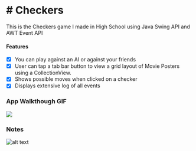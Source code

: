 # # Checkers
This is the Checkers game I made in High School using Java Swing API and AWT Event API

#### Features
- [x] You can play against an AI or against your friends
- [x] User can tap a tab bar button to view a grid layout of Movie Posters using a CollectionView.
- [x] Shows possible moves when clicked on a checker
- [x] Displays extensive log of all events

### App Walkthough GIF
<img src="http://g.recordit.co/8s9PTqHZyz.gif" ><br>

### Notes

![alt text]("https://i.imgur.com/BFrw87I.png")
